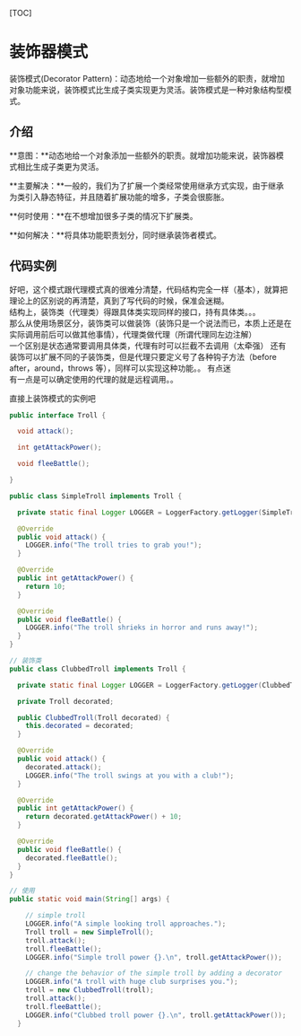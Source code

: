 [TOC]

# 装饰器模式
装饰模式(Decorator Pattern)：动态地给一个对象增加一些额外的职责，就增加对象功能来说，装饰模式比生成子类实现更为灵活。装饰模式是一种对象结构型模式。

## 介绍
**意图：**动态地给一个对象添加一些额外的职责。就增加功能来说，装饰器模式相比生成子类更为灵活。

**主要解决：**一般的，我们为了扩展一个类经常使用继承方式实现，由于继承为类引入静态特征，并且随着扩展功能的增多，子类会很膨胀。

**何时使用：**在不想增加很多子类的情况下扩展类。

**如何解决：**将具体功能职责划分，同时继承装饰者模式。

## 代码实例
好吧，这个模式跟代理模式真的很难分清楚，代码结构完全一样（基本），就算把理论上的区别说的再清楚，真到了写代码的时候，保准会迷糊。    
结构上，装饰类（代理类）得跟具体类实现同样的接口，持有具体类。。。  
那么从使用场景区分，装饰类可以做装饰（装饰只是一个说法而已，本质上还是在实际调用前后可以做其他事情），代理类做代理（所谓代理同左边注解）    
一个区别是状态通常要调用具体类，代理有时可以拦截不去调用（太牵强）
还有装饰可以扩展不同的子装饰类，但是代理只要定义号了各种钩子方法（before after，around，throws 等），同样可以实现这种功能。。
有点迷  
有一点是可以确定使用的代理的就是远程调用。。

直接上装饰模式的实例吧
```java
public interface Troll {

  void attack();

  int getAttackPower();

  void fleeBattle();

}

public class SimpleTroll implements Troll {

  private static final Logger LOGGER = LoggerFactory.getLogger(SimpleTroll.class);

  @Override
  public void attack() {
    LOGGER.info("The troll tries to grab you!");
  }

  @Override
  public int getAttackPower() {
    return 10;
  }

  @Override
  public void fleeBattle() {
    LOGGER.info("The troll shrieks in horror and runs away!");
  }
}

// 装饰类
public class ClubbedTroll implements Troll {

  private static final Logger LOGGER = LoggerFactory.getLogger(ClubbedTroll.class);

  private Troll decorated;

  public ClubbedTroll(Troll decorated) {
    this.decorated = decorated;
  }

  @Override
  public void attack() {
    decorated.attack();
    LOGGER.info("The troll swings at you with a club!");
  }

  @Override
  public int getAttackPower() {
    return decorated.getAttackPower() + 10;
  }

  @Override
  public void fleeBattle() {
    decorated.fleeBattle();
  }
}

// 使用
public static void main(String[] args) {

    // simple troll
    LOGGER.info("A simple looking troll approaches.");
    Troll troll = new SimpleTroll();
    troll.attack();
    troll.fleeBattle();
    LOGGER.info("Simple troll power {}.\n", troll.getAttackPower());

    // change the behavior of the simple troll by adding a decorator
    LOGGER.info("A troll with huge club surprises you.");
    troll = new ClubbedTroll(troll);
    troll.attack();
    troll.fleeBattle();
    LOGGER.info("Clubbed troll power {}.\n", troll.getAttackPower());
  }
``` 
